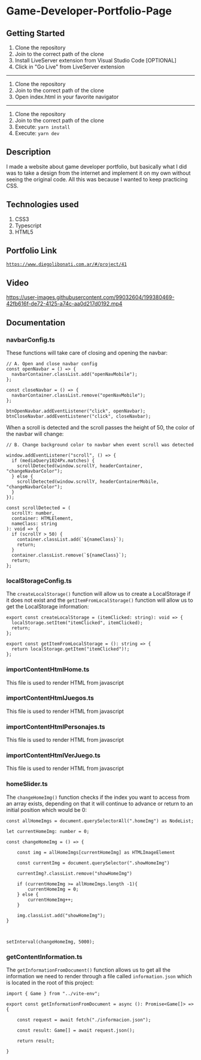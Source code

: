 # Game-Developer-Portfolio-Page

## Getting Started

1. Clone the repository
2. Join to the correct path of the clone
3. Install LiveServer extension from Visual Studio Code [OPTIONAL]
4. Click in "Go Live" from LiveServer extension

---

1. Clone the repository
2. Join to the correct path of the clone
3. Open index.html in your favorite navigator

---

1. Clone the repository
2. Join to the correct path of the clone
3. Execute: `yarn install`
4. Execute: `yarn dev`

## Description

I made a website about game developer portfolio, but basically what I did was to take a design from the internet and implement it on my own without seeing the original code. All this was because I wanted to keep practicing CSS.

## Technologies used

1. CSS3
2. Typescript
3. HTML5

## Portfolio Link

[`https://www.diegolibonati.com.ar/#/project/41`](https://www.diegolibonati.com.ar/#/project/41)

## Video

https://user-images.githubusercontent.com/99032604/199380469-42fb616f-de72-4125-a74c-aa0d217d0192.mp4

## Documentation

### navbarConfig.ts

These functions will take care of closing and opening the navbar:

```
// A. Open and close navbar config
const openNavbar = () => {
  navbarContainer.classList.add("openNavMobile");
};

const closeNavbar = () => {
  navbarContainer.classList.remove("openNavMobile");
};

btnOpenNavbar.addEventListener("click", openNavbar);
btnCloseNavbar.addEventListener("click", closeNavbar);
```

When a scroll is detected and the scroll passes the height of 50, the color of the navbar will change:

```
// B. Change background color to navbar when event scroll was detected

window.addEventListener("scroll", () => {
  if (mediaQuery1024Px.matches) {
    scrollDetected(window.scrollY, headerContainer, "changeNavbarColor");
  } else {
    scrollDetected(window.scrollY, headerContainerMobile, "changeNavbarColor");
  }
});

const scrollDetected = (
  scrollY: number,
  container: HTMLElement,
  nameClass: string
): void => {
  if (scrollY > 50) {
    container.classList.add(`${nameClass}`);
    return;
  }
  container.classList.remove(`${nameClass}`);
  return;
};
```

### localStorageConfig.ts

The `createLocalStorage()` function will allow us to create a LocalStorage if it does not exist and the `getItemFromLocalStorage()` function will allow us to get the LocalStorage information:

```
export const createLocalStorage = (itemClicked: string): void => {
  localStorage.setItem("itemClicked", itemClicked);
  return;
};

export const getItemFromLocalStorage = (): string => {
  return localStorage.getItem("itemClicked")!;
};
```

### importContentHtmlHome.ts

This file is used to render HTML from javascript

### importContentHtmlJuegos.ts

This file is used to render HTML from javascript

### importContentHtmlPersonajes.ts

This file is used to render HTML from javascript

### importContentHtmlVerJuego.ts

This file is used to render HTML from javascript

### homeSlider.ts

The `changeHomeImg()` function checks if the index you want to access from an array exists, depending on that it will continue to advance or return to an initial position which would be 0:

```
const allHomeImgs = document.querySelectorAll(".homeImg") as NodeList;

let currentHomeImg: number = 0;

const changeHomeImg = () => {

    const img = allHomeImgs[currentHomeImg] as HTMLImageElement

    const currentImg = document.querySelector(".showHomeImg")

    currentImg?.classList.remove("showHomeImg")

    if (currentHomeImg >= allHomeImgs.length -1){
        currentHomeImg = 0;
    } else {
        currentHomeImg++;
    }

    img.classList.add("showHomeImg");
}



setInterval(changeHomeImg, 5000);
```

### getContentInformation.ts

The `getInformationFromDocument()` function allows us to get all the information we need to render through a file called `information.json` which is located in the root of this project:

```
import { Game } from "../vite-env";

export const getInformationFromDocument = async (): Promise<Game[]> => {

    const request = await fetch("./informacion.json");

    const result: Game[] = await request.json();

    return result;

}
```